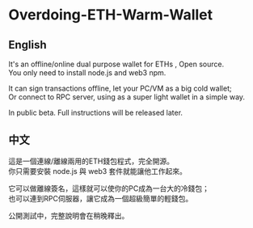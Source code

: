 # Overdoing-ETH-Warm-Wallet

## English
It's an offline/online dual purpose wallet for ETHs , Open source.  
You only need to install node.js and web3 npm.  

It can sign transactions offline, let your PC/VM as a big cold wallet;  
Or connect to RPC server, using as a super light wallet in a simple way.  

In public beta. Full instructions will be released later.  

## 中文
這是一個連線/離線兩用的ETH錢包程式，完全開源。  
你只需要安裝 node.js 與 web3 套件就能讓他工作起來。  

它可以做離線簽名，這樣就可以使你的PC成為一台大的冷錢包；  
也可以連到RPC伺服器，讓它成為一個超級簡單的輕錢包。  

公開測試中，完整說明會在稍晚釋出。
